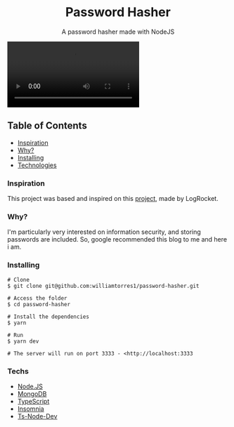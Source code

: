 <h1 align="center">Password Hasher
</h1>
<p align="center">A password hasher made with NodeJS</p>

![Demonstration](assets/demonstration.mp4)

## Table of Contents
- [Inspiration](#inspiration)
- [Why?](#why?)
- [Installing](#installing)
- [Technologies](#techs)
### Inspiration

This project was based and inspired on this [project](https://blog.logrocket.com/building-a-password-hasher-in-node-js/), made by LogRocket.
### Why?

I'm particularly very interested on information security, and storing passwords are included. So, google recommended this blog to me and here i am.

### Installing

```shell
# Clone
$ git clone git@github.com:williamtorres1/password-hasher.git

# Access the folder
$ cd password-hasher

# Install the dependencies
$ yarn

# Run
$ yarn dev

# The server will run on port 3333 - <http://localhost:3333

```
### Techs

- [Node.JS](nodejs.org)
- [MongoDB](www.mongodb.com)
- [TypeScript](www.typescriptlang.org)
- [Insomnia](insomnia.rest)
- [Ts-Node-Dev](github.com/wclr/ts-node-dev)